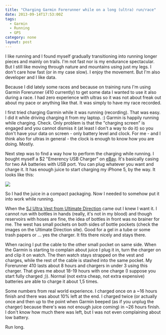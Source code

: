 ```yaml
---
title: "Charging Garmin Forerunner while on a long (ultra) run/race"
date: 2013-09-14T17:53:00Z
tags:
  - Garmin
  - Running
  - GPS
category: none
layout: post
---
```

I like running and I found myself gradually transitioning into running longer pieces and mainly on trails. I'm not fast nor is my endurance spectacular. But I still like moving through nature and mountains using just my legs. I don't care how fast (or in my case slow). I enjoy the movement. But I'm also developer and I like data.

<!-- excerpt -->

Because I did lately some races and because on training runs I'm using Garmin Forerunner (410 currently) to get some data I wanted to use it also during a race. I had zero experience with ultras so it was not about freak out about my pace or anything like that. It was simply to have my race recorded.

I first tried charging Garmin while it was running (recording). That was easy. I did it while driving charging it from my laptop. :) Garmin is happily running while charging. Check. Only problem is that the "charging screen" is engaged and you cannot dismiss it (at least I don't a way to do it) so you don't have your data on screen - only battery level and clock. For me - and I think also for ultras in general - the clock is enough to know how you are doing. Mostly.

Next step was to find a way how to perform the charging while running. I bought myself a $2 "Emerency USB Charger" on [eBay][1]. It's basically casing for two AA batteries with USB port. You can plug whatever you want and charge it. It has enough juice to start charging my iPhone 5, by the way. It looks like this:

<img src="http://i.blog.cincura.net/usb-aa-charger.jpg" />

So I had the juice in a compact packaging. Now I needed to somehow put it into work while running.

When the [SJ Ultra Vest from Ultimate Direction][2] came out I knew I want it. I cannot run with bottles in hands (really, it's not in my blood) and though reservoirs with hoses are fine, the idea of bottles in front was no brainer for me. The west has small pockets on both sides of bottle pockets (check the images on the Ultimate Direction site). Good for a gel in a tube or some trash papers or ... yes the charger. It fits there nicely and stays there.

When racing I put the cable to the other small pocket on same side. When the Garmin is starting to complain about juice I plug it in, turn the charger on and clip it on watch. The then watch stays strapped on the vest and charges, while the rest of the cable is stashed into the same pocket. My Forerunner 410 lasts about 8 hours and chargers in under 3 using this charger. That gives me about 18-19 hours with one charge (I suppose you start fully charged ;)). Normal (not extra cheap, not extra expensive) batteries are able to charge it about 1,5 times.

Some numbers from real world experience. I charged once on a ~16 hours finish and there was about 10% left at the end. I charged twice (or actually once and then up to the point when Garmin beeped (as if you unplug the charger) because there's was not enough juice coming) in ~26 hours finish. I don't know how much there was left, but I was not even complaining about low battery.

Run long.

[1]: http://www.ebay.com
[2]: http://www.ultimatedirection.com/p-601-sj-ultra-vest.aspx